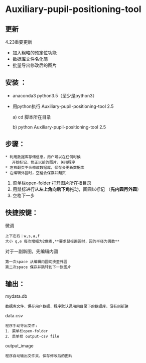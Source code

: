 # Auxiliary-pupil-positioning-tool
## 更新

4.23重要更新 

* 加入粗略的预定位功能 
* 数据库文件名化简
* 批量导出修改后的图片
	
## 安装 ：
* anaconda3  python3.5（至少是python3）
* 用python执行 Auxiliary-pupil-positioning-tool 2.5

  a) cd 脚本所在目录
  
  b) python Auxiliary-pupil-positioning-tool 2.5
  
## 步骤：

	* 利用数据库存储信息，用户可以在任何时候
	   开始标记，修正以前的图片，关闭程序
	* 左右翻页不会修改数据库，保存会更新数据库
	* 在编辑外圆时，空格会保存并翻页

1. 菜单栏open-folder 打开图片所在根目录
2. 用鼠标进行从**左上角向后下角**拖动，画圆以标记 （**先内圆再外圆**）
3. 空格下一步
	


## 快捷按键：
微调

	上下左右：w,s,a,f
	大小 q,e 每次增幅为2像素,**要求鼠标画圆时，园的半径为偶数**
	
对于一副新图，先编辑内圆	

	第一次space 从编辑内圆切换至外圆
	第二次space 保存并跳转到下一张图片
## 输出：
mydata.db 
	
	数据库文件，保存用户数据，程序默认调用同目录下的数据库，没有则新建
	
data.csv

	程序手动导出文件:
	1. 菜单栏open-folder 
	2. 菜单栏 output-csv file
	
output_image

	程序自动输出文件夹，保存修改后的图片
